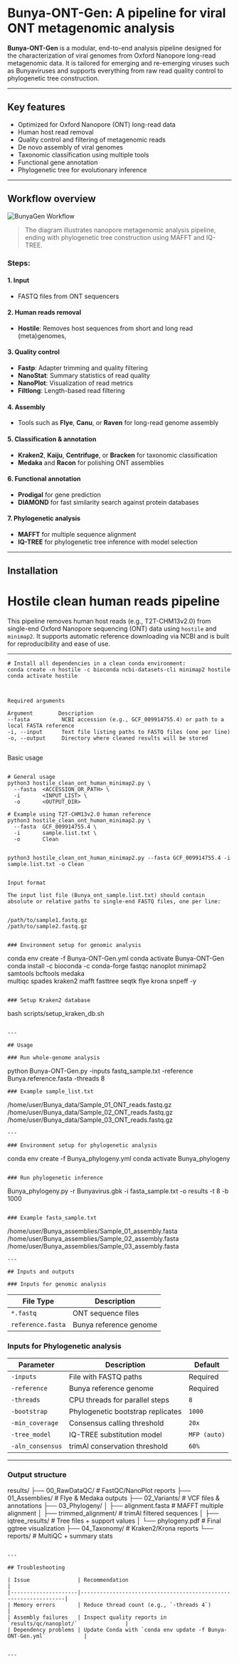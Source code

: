 
# Bunya-ONT-Gen: A pipeline for viral ONT metagenomic analysis

**Bunya-ONT-Gen** is a modular, end-to-end analysis pipeline designed for the characterization of viral genomes from Oxford Nanopore long-read metagenomic data. It is tailored for emerging and re-emerging viruses such as Bunyaviruses and supports everything from raw read quality control to phylogenetic tree construction.

---

## Key features

- Optimized for Oxford Nanopore (ONT) long-read data
- Human host read removal
- Quality control and filtering of metagenomic reads
- De novo assembly of viral genomes
- Taxonomic classification using multiple tools
- Functional gene annotation
- Phylogenetic tree for evolutionary inference


---

## Workflow overview

![BunyaGen Workflow](BunyaGen_Workflow.png)

> The diagram illustrates nanopore metagenomic analysis pipeline, ending with phylogenetic tree construction using MAFFT and IQ-TREE.

### Steps:


#### 1. **Input**
- FASTQ files from ONT sequencers

#### 2. **Human reads removal**
- **Hostile**: Removes host sequences from short and long read (meta)genomes,
  
#### 3. **Quality control**
- **Fastp**: Adapter trimming and quality filtering
- **NanoStat**: Summary statistics of read quality
- **NanoPlot**: Visualization of read metrics
- **Filtlong**: Length-based read filtering

#### 4. **Assembly**
- Tools such as **Flye**, **Canu**, or **Raven** for long-read genome assembly

#### 5. **Classification & annotation**
- **Kraken2**, **Kaiju**, **Centrifuge**, or **Bracken** for taxonomic classification
- **Medaka** and **Racon** for polishing ONT assemblies

#### 6. **Functional annotation**
- **Prodigal** for gene prediction
- **DIAMOND** for fast similarity search against protein databases

#### 7. **Phylogenetic analysis**
- **MAFFT** for multiple sequence alignment
- **IQ-TREE** for phylogenetic tree inference with model selection

---

## Installation

# Hostile clean human reads pipeline

This pipeline removes human host reads (e.g., T2T-CHM13v2.0) from single-end Oxford Nanopore sequencing (ONT) data using `hostile` and `minimap2`. It supports automatic reference downloading via NCBI and is built for reproducibility and ease of use.

---


```
# Install all dependencies in a clean conda environment:
conda create -n hostile -c bioconda ncbi-datasets-cli minimap2 hostile
conda activate hostile



Required arguments

Argument        Description
--fasta	         NCBI accession (e.g., GCF_009914755.4) or path to a local FASTA reference
-i, --input      Text file listing paths to FASTQ files (one per line)
-o, --output     Directory where cleaned results will be stored


```
Basic usage

```

# General usage
python3 hostile_clean_ont_human_minimap2.py \
  --fasta  <ACCESSION_OR_PATH> \
  -i       <INPUT_LIST> \
  -o       <OUTPUT_DIR>

# Example using T2T-CHM13v2.0 human reference
python3 hostile_clean_ont_human_minimap2.py \
  --fasta  GCF_009914755.4 \
  -i       sample.list.txt \
  -o       Clean

```
```

python3 hostile_clean_ont_human_minimap2.py --fasta GCF_009914755.4 -i sample.list.txt -o Clean

```

```

Input format

The input list file (Bunya_ont_sample.list.txt) should contain absolute or relative paths to single-end FASTQ files, one per line:


/path/to/sample1.fastq.gz
/path/to/sample2.fastq.gz

```

```

### Environment setup for genomic analysis

```
conda env create -f Bunya-ONT-Gen.yml
conda activate Bunya-ONT-Gen
conda install -c bioconda -c conda-forge fastqc nanoplot minimap2 samtools bcftools medaka \
multiqc spades kraken2 mafft fasttree seqtk flye krona snpeff -y

```

### Setup Kraken2 database

```
bash scripts/setup_kraken_db.sh

```

---

## Usage

### Run whole-genome analysis

```
python Bunya-ONT-Gen.py -inputs fastq_sample.txt -reference Bunya.reference.fasta -threads 8

```
### Example sample_list.txt

```
/home/user/Bunya_data/Sample_01_ONT_reads.fastq.gz
/home/user/Bunya_data/Sample_02_ONT_reads.fastq.gz
/home/user/Bunya_data/Sample_03_ONT_reads.fastq.gz

```
---

### Environment setup for phylogenetic analysis

```
conda env create -f Bunya_phylogeny.yml
conda activate Bunya_phylogeny

```

### Run phylogenetic inference

```

Bunya_phylogeny.py -r Bunyavirus.gbk -i fasta_sample.txt -o results -t 8 -b 1000

```

### Example fasta_sample.txt

```

/home/user/Bunya_assemblies/Sample_01_assembly.fasta
/home/user/Bunya_assemblies/Sample_02_assembly.fasta
/home/user/Bunya_assemblies/Sample_03_assembly.fasta

```
---

## Inputs and outputs

### Inputs for genomic analysis

```

| File Type        | Description                |
|------------------|----------------------------|
| `*.fastq`        | ONT sequence files         |
| `reference.fasta`| Bunya reference genome      |

### Inputs for Phylogenetic analysis

| Parameter         | Description                          | Default       |
|-------------------|--------------------------------------|---------------|
| `-inputs`         | File with FASTQ paths                | Required      |
| `-reference`      | Bunya reference genome               | Required      |
| `-threads`        | CPU threads for parallel steps       | `8`           |
| `-bootstrap`      | Phylogenetic bootstrap replicates    | `1000`        |
| `-min_coverage`   | Consensus calling threshold          | `20x`         |
| `-tree_model`     | IQ-TREE substitution model           | `MFP (auto)`  |
| `-aln_consensus`  | trimAl conservation threshold        | `60%`         |

---

### Output structure


results/
├── 00_RawDataQC/          # FastQC/NanoPlot reports
├── 01_Assemblies/         # Flye & Medaka outputs
├── 02_Variants/           # VCF files & annotations
├── 03_Phylogeny/
│   ├── alignment.fasta    # MAFFT multiple alignment
│   ├── trimmed_alignment/ # trimAl filtered sequences
│   ├── iqtree_results/    # Tree files + support values
│   └── phylogeny.pdf      # Final ggtree visualization
├── 04_Taxonomy/           # Kraken2/Krona reports
└── reports/               # MultiQC + summary stats

```

---

## Troubleshooting

| Issue               | Recommendation                                                  |
|---------------------|-----------------------------------------------------------------|
| Memory errors       | Reduce thread count (e.g., `-threads 4`)                        |
| Assembly failures   | Inspect quality reports in `results/qc/nanoplot/`               |
| Dependency problems | Update Conda with `conda env update -f Bunya-ONT-Gen.yml`            |


---


